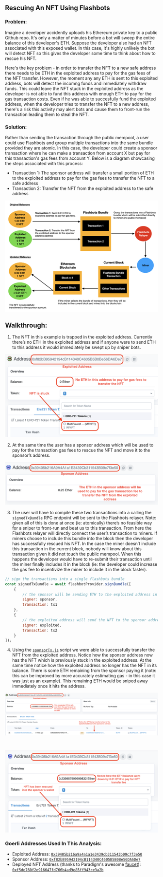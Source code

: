## Rescuing An NFT Using Flashbots

### Problem: 

Imagine a developer accidently uploads his Ethereum private key to a public Github repo. It's only a matter of minutes before a bot will sweep the entire balance of this developer's ETH. Suppose the developer also had an NFT associated with this exposed wallet. In this case, it's highly unlikely the bot will detect NFT so this gives the developer some time to think about how to rescue his NFT. 

Here's the key problem - in order to transfer the NFT to a new safe address there needs to be ETH in the exploited address to pay for the gas fees of the NFT transfer. However, the moment any any ETH is sent to this exploited address, bots will detect the incomng funds and immediately withdraw funds. This could leave the NFT stuck in the exploited address as the developer is not able to fund this address with enough ETH to pay for the gas transaction costs. Even if he was able to succesfully fund the exploited address, when the developer tries to transfer the NFT to a new address, there's a risk this activity may alert bots and cause them to front-run the transaction leading them to steal the NFT. 

### Solution: 

Rather than sending the transaction through the public mempool, a user could use Flashbots and group multiple transactions into the same bundle provided they are atomic. In this case, the developer could create a sponsor transaction where he can make a transaction from account X but pay for this transaction's gas fees from account Y. Below is a diagram showcasing the steps associated with this process:

- Transaction 1: The sponsor address will transfer a small portion of ETH to the exploited address to pay for the gas fees to transfer the NFT to a safe address
- Transaction 2: Transfer the NFT from the exploited address to the safe address

![](pics/nft-transfer-example.png)

## Walkthrough: 

1. The NFT in this example is trapped in the exploited address. Currently there’s no ETH in the exploited address and if anyone were to send ETH to this address it would immediately be swept up by sniper bots.  

![](pics/stuck_NFT.png)

2. At the same time the user has a sponsor address which will be used to pay for the transaction gas fees to rescue the NFT and move it to the sponsor’s address. 

![](pics/sponsor_address.png)

3. The user will have to compile these two transactions into a calling the `signedTxBundle` RPC endpoint will be sent to the Flashbots relayer. Note: given all of this is done at once (ie: atomically) there’s no feasible way for a sniper to front-run and beat us to this transaction. From here the Flashbots relayer will directly connect the user’s transaction to miners. If miners choose to include this bundle into the block then the developer has successfully rescued his NFT. In the case the miner doesn’t include this transaction in the current block, nobody will know about this transaction given it did not touch the public mempool. When this happens the developer would have to re-submit their transaction until the miner finally includes it in the block (ie: the developer could increase the gas fee to incentivize the miner to include it in the block faster).  

```javascript
// sign the transactions into a single flashbots bundle
const signedTxBundle = await flashbotProvider.signBundle([
    {   
        // the sponsor will be sending ETH to the exploited address in tx1
        signer: sponsor,
        transaction: tx1
    },
    {
        // the exploited address will send the NFT to the sponsor address in tx2
        signer: exploited,
        transaction: tx2
    }
]);
```

4. Using the [`sponsorTx.js`](https://github.com/schepal/flashbots_playground/blob/main/nft-sponosored-tx/src/sponsorTx.js) script we were able to successfully transfer the NFT from the exploited address. Notice how the sponsor address now has the NFT which is previously stuck in the exploited address. At the same time notice how the exploited address no longer has the NFT in its balance. There is some ETH remaining from the sponsor paying it (note: this can be improved by more accurately estimating gas - in this case it was just as an example). This remaining ETH would be sniped away immediately once it hits the address.  

![](pics/exploit-withdraw.png)

<br/>

![](pics/sponsor_rescued.png)


### Goerli Addresses Used In This Analysis:
- Exploited Address: [`0x39405b216a9a4a1a1e3439cb311543b09c7f3e50`](https://goerli.etherscan.io/address/0x39405b216a9a4a1a1e3439cb311543b09c7f3e50)
- Sponsor Address: [`0xf82bB95942194cB114340C4605B5B0Be56DA6De7`](https://goerli.etherscan.io/address/0xf82bB95942194cB114340C4605B5B0Be56DA6De7)
- Deployed NFT Address (thanks to Paradigm's awesome [faucet](https://faucet.paradigm.xyz/)): [`0xf5de760f2e916647fd766b4ad9e85ff943ce3a2b`](https://goerli.etherscan.io/address/0xf5de760f2e916647fd766b4ad9e85ff943ce3a2b)






